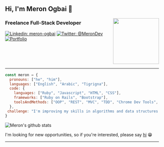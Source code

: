 ## Hi, I'm Meron Ogbai 👋

<img align="right" width="150" src="https://media.giphy.com/media/H1f1T0tKK4jEfNt6MG/giphy.gif">

### Freelance Full-Stack Developer

[![Linkedin: meron-ogbai](https://img.shields.io/static/v1?label=&message=Linkedin&color=0a66c2)](https://www.linkedin.com/in/meron-ogbai/)
[![Twitter: @MeronDev](https://img.shields.io/static/v1?label=&message=Twitter&color=1da1f2)](https://twitter.com/MeronDev)
[![Portfolio](https://img.shields.io/static/v1?label=&message=Portfolio&color=072f5f)](https://meronokbay.github.io/portfolio/)

<br clear="right"/>

---

```javascript
const meron = {
  pronouns: ["he", "him"],
  languages: ["English", "Arabic", "Tigrigna"],
  code: {
    languages: ["Ruby", "Javascript", "HTML", "CSS"],
    frameworks: ["Ruby on Rails", "Bootstrap"],
    toolsAndMethods: ["OOP", "REST", "MVC", "TDD", "Chrome Dev Tools", "Sass", "RSpec", "Webpack", "Heroku", "Netlify"]
  },
 challenge: "I'm improving my skills in algorithms and data structures."
}
```

![Meron's github stats](https://github-readme-stats.vercel.app/api?username=meronokbay&show_icons=true)

I'm looking for new opportunities, so if you're interested, please say [hi](mailto:okbaymeron@gmail.com?subject=Opportunity) 😁

---
